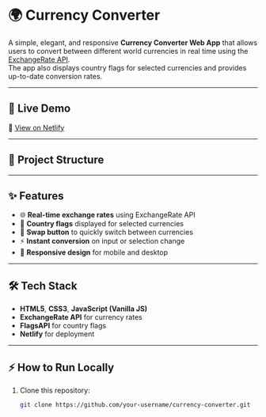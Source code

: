 # 🌍 Currency Converter

A simple, elegant, and responsive **Currency Converter Web App** that allows users to convert between different world currencies in real time using the [ExchangeRate API](https://www.exchangerate-api.com/).  
The app also displays country flags for selected currencies and provides up-to-date conversion rates.

---

## 🚀 Live Demo
🔗 [View on Netlify](https://tarunsingh1803-currency-converter.netlify.app/)

---

## 📂 Project Structure

---

## ✨ Features
- 🌐 **Real-time exchange rates** using ExchangeRate API  
- 🎌 **Country flags** displayed for selected currencies  
- 🔄 **Swap button** to quickly switch between currencies  
- ⚡ **Instant conversion** on input or selection change  
- 📱 **Responsive design** for mobile and desktop  

---

## 🛠️ Tech Stack
- **HTML5**, **CSS3**, **JavaScript (Vanilla JS)**
- **ExchangeRate API** for currency rates
- **FlagsAPI** for country flags
- **Netlify** for deployment

---

## ⚡ How to Run Locally
1. Clone this repository:
   ```bash
   git clone https://github.com/your-username/currency-converter.git
